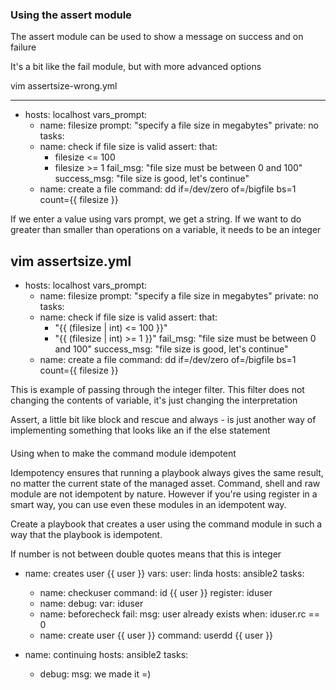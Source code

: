 ### Using the assert module

The assert module can be used to show a message on success and on failure

It's a bit like the fail module, but with more advanced options

vim assertsize-wrong.yml

---
- hosts: localhost
  vars_prompt:
  - name: filesize
    prompt: "specify a file size in megabytes"
	private: no
  tasks:
  - name: check if file size is valid
    assert:
      that:
      - filesize <= 100
      - filesize >= 1
      fail_msg: "file size must be between 0 and 100"
      success_msg: "file size is good, let\'s continue"
  - name: create a file
    command: dd if=/dev/zero of=/bigfile bs=1 count={{ filesize }} 
	
If we enter a value using vars prompt, we get a string.
If we want to do greater than smaller than operations on a variable, it needs to be an integer

vim assertsize.yml
---
- hosts: localhost
  vars_prompt:
  - name: filesize
    prompt: "specify a file size in megabytes"
	private: no
  tasks:
  - name: check if file size is valid
    assert:
      that:
      - "{{ (filesize | int) <= 100 }}"
      - "{{ (filesize | int) >= 1 }}"
      fail_msg: "file size must be between 0 and 100"
      success_msg: "file size is good, let\'s continue"
  - name: create a file
    command: dd if=/dev/zero of=/bigfile bs=1 count={{ filesize }} 
	
This is example of passing through the integer filter.
This filter does not changing the contents of variable, it's just changing the interpretation

Assert, a little bit like block and rescue and always - is just another way of implementing something that looks like an if the else statement


####

Using when to make the command module idempotent

Idempotency ensures that running a playbook always gives the same result, no matter the current state of the managed asset. Command, shell and raw module are not idempotent by nature. However if you're using register in a smart way, you can use even these modules in an idempotent way.

Create a playbook that creates a user using the command module in such a way that the playbook is idempotent.


If number is not between double quotes means that this is integer

- name: creates user {{ user }}
  vars:
    user: linda
  hosts: ansible2
  tasks:
  - name: checkuser
    command: id {{ user }}
	register: iduser
  - name: 
    debug:
	  var: iduser
  - name: beforecheck
    fail:
	  msg: user already exists
	when: iduser.rc == 0
  - name: create user {{ user }}
    command: userdd {{ user }}
	
- name: continuing
  hosts: ansible2
  tasks:
   - debug:
       msg: we made it =)
